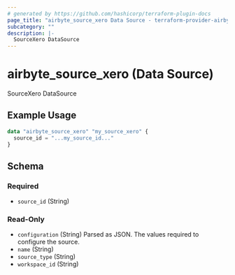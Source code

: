```yaml
---
# generated by https://github.com/hashicorp/terraform-plugin-docs
page_title: "airbyte_source_xero Data Source - terraform-provider-airbyte"
subcategory: ""
description: |-
  SourceXero DataSource
---
```


# airbyte_source_xero (Data Source)

SourceXero DataSource

## Example Usage

```terraform
data "airbyte_source_xero" "my_source_xero" {
  source_id = "...my_source_id..."
}
```

<!-- schema generated by tfplugindocs -->
## Schema

### Required

- `source_id` (String)

### Read-Only

- `configuration` (String) Parsed as JSON.
The values required to configure the source.
- `name` (String)
- `source_type` (String)
- `workspace_id` (String)



